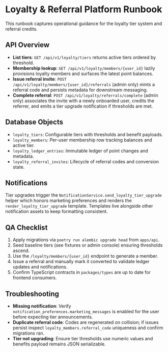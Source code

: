 # Loyalty & Referral Platform Runbook

This runbook captures operational guidance for the loyalty tier system and referral credits.

## API Overview
- **List tiers**: `GET /api/v1/loyalty/tiers` returns active tiers ordered by threshold.
- **Membership lookup**: `GET /api/v1/loyalty/members/{user_id}` lazily provisions loyalty members and surfaces the latest point balances.
- **Issue referral invite**: `POST /api/v1/loyalty/members/{user_id}/referrals` (admin only) mints a referral code and persists metadata for downstream messaging.
- **Complete referral**: `POST /api/v1/loyalty/referrals/complete` (admin only) associates the invite with a newly onboarded user, credits the referrer, and emits a tier upgrade notification if thresholds are met.

## Database Objects
- `loyalty_tiers`: Configurable tiers with thresholds and benefit payloads.
- `loyalty_members`: Per-user membership row tracking balances and active tier.
- `loyalty_ledger_entries`: Immutable ledger of point changes and metadata.
- `loyalty_referral_invites`: Lifecycle of referral codes and conversion state.

## Notifications
Tier upgrades trigger the `NotificationService.send_loyalty_tier_upgrade` helper which honors marketing preferences and renders the `render_loyalty_tier_upgrade` template. Templates live alongside other notification assets to keep formatting consistent.

## QA Checklist
1. Apply migrations via `poetry run alembic upgrade head` from `apps/api`.
2. Seed baseline tiers (see fixtures or admin console) ensuring thresholds ascend.
3. Use the `/loyalty/members/{user_id}` endpoint to generate a member.
4. Issue a referral and manually mark it converted to validate ledger updates and notifications.
5. Confirm TypeScript contracts in `packages/types` are up to date for frontend consumers.

## Troubleshooting
- **Missing notification**: Verify `notification_preferences.marketing_messages` is enabled for the user before expecting tier announcements.
- **Duplicate referral code**: Codes are regenerated on collision; if issues persist inspect `loyalty_members.referral_code` uniqueness and confirm migrations ran.
- **Tier not upgrading**: Ensure tier thresholds use numeric values and benefits payload remains JSON serializable.
